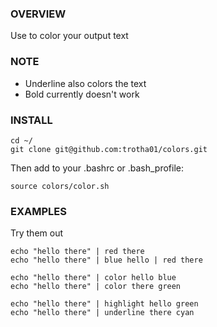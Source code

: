 ### OVERVIEW
Use to color your output text

### NOTE
- Underline also colors the text
-  Bold currently doesn't work

### INSTALL
```
cd ~/
git clone git@github.com:trotha01/colors.git
```
Then add to your .bashrc or .bash_profile:
```
source colors/color.sh
```


### EXAMPLES
Try them out
```
echo "hello there" | red there
echo "hello there" | blue hello | red there
```
```
echo "hello there" | color hello blue
echo "hello there" | color there green
```
```
echo "hello there" | highlight hello green
echo "hello there" | underline there cyan
```

